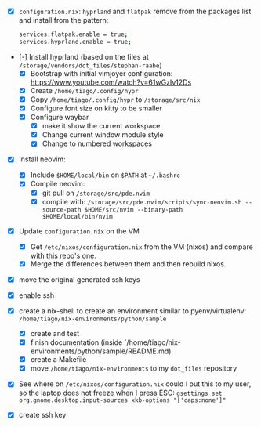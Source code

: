 
- [x] `configuration.nix`: `hyprland` and `flatpak` remove from the packages list and install from the pattern:
    ``` bash
    services.flatpak.enable = true;
    services.hyprland.enable = true;
    ```

- [-] Install hyprland (based on the files at `/storage/vendors/dot_files/stephan-raabe`)
    - [x] Bootstrap with initial vimjoyer configuration: <https://www.youtube.com/watch?v=61wGzIv12Ds>
    - [x] Create `/home/tiago/.config/hypr`
    - [x] Copy `/home/tiago/.config/hypr` to `/storage/src/nix`
    - [x] Configure font size on kitty to be smaller
    - [x] Configure waybar
        - [x] make it show the current workspace
        - [x] Change current window module style
        - [x] Change to numbered workspaces

- [x] Install neovim:
    - [x] Include `$HOME/local/bin` on `$PATH` at `~/.bashrc`
    - [x] Compile neovim:
        - [x] git pull on `/storage/src/pde.nvim`
        - [x] compile with: `/storage/src/pde.nvim/scripts/sync-neovim.sh --source-path $HOME/src/nvim --binary-path $HOME/local/bin/nvim `

- [x] Update `configuration.nix` on the VM
    - [x] Get `/etc/nixos/configuration.nix` from the VM (nixos) and compare with this repo's one.
    - [x] Merge the differences between them and then rebuild nixos.

- [x] move the original generated ssh keys

- [x] enable ssh

- [x] create a nix-shell to create an environment similar to pyenv/virtualenv: `/home/tiago/nix-environments/python/sample`
    - [x] create and test
    - [x] finish documentation (inside `/home/tiago/nix-environments/python/sample/README.md)
    - [x] create a Makefile
    - [x] move `/home/tiago/nix-environments` to my `dot_files` repository

- [x] See where on `/etc/nixos/configuration.nix` could I put this to my user, so the laptop does not freeze when I press ESC: `gsettings set org.gnome.desktop.input-sources xkb-options "['caps:none']"`

- [x] create ssh key
